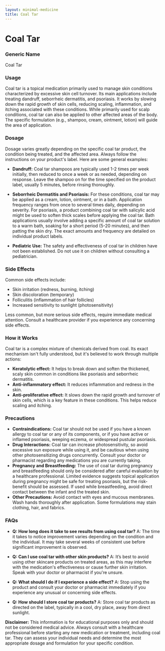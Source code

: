 ```yaml
---
layout: minimal-medicine
title: Coal Tar
---
```


# Coal Tar
### Generic Name
Coal Tar

### Usage
Coal tar is a topical medication primarily used to manage skin conditions characterized by excessive skin cell turnover. Its main applications include treating dandruff, seborrheic dermatitis, and psoriasis.  It works by slowing down the rapid growth of skin cells, reducing scaling, inflammation, and itching associated with these conditions. While primarily used for scalp conditions, coal tar can also be applied to other affected areas of the body.  The specific formulation (e.g., shampoo, cream, ointment, lotion) will guide the area of application.


### Dosage
Dosage varies greatly depending on the specific coal tar product, the condition being treated, and the affected area.  Always follow the instructions on your product's label.  Here are some general examples:

* **Dandruff:** Coal tar shampoos are typically used 1-2 times per week initially, then reduced to once a week or as needed, depending on response.  Leave the shampoo on for the time specified on the product label, usually 5 minutes, before rinsing thoroughly.

* **Seborrheic Dermatitis and Psoriasis:**  For these conditions, coal tar may be applied as a cream, lotion, ointment, or in a bath.  Application frequency ranges from once to several times daily, depending on severity.  For psoriasis, a product combining coal tar with salicylic acid might be used to soften thick scales before applying the coal tar.  Bath applications usually involve adding a specific amount of coal tar solution to a warm bath, soaking for a short period (5-20 minutes), and then patting the skin dry.  The exact amounts and frequency are detailed on individual product labels.

* **Pediatric Use:**  The safety and effectiveness of coal tar in children have not been established.  Do not use it on children without consulting a pediatrician.


### Side Effects
Common side effects include:

* Skin irritation (redness, burning, itching)
* Skin discoloration (temporary)
* Folliculitis (inflammation of hair follicles)
* Increased sensitivity to sunlight (photosensitivity)

Less common, but more serious side effects, require immediate medical attention.  Consult a healthcare provider if you experience any concerning side effects.


### How it Works
Coal tar is a complex mixture of chemicals derived from coal. Its exact mechanism isn't fully understood, but it's believed to work through multiple actions:

* **Keratolytic effect:** It helps to break down and soften the thickened, scaly skin common in conditions like psoriasis and seborrheic dermatitis.
* **Anti-inflammatory effect:** It reduces inflammation and redness in the skin.
* **Anti-proliferative effect:** It slows down the rapid growth and turnover of skin cells, which is a key feature in these conditions.  This helps reduce scaling and itching.


### Precautions
* **Contraindications:** Coal tar should not be used if you have a known allergy to coal tar or any of its components, or if you have active or inflamed psoriasis, weeping eczema, or widespread pustular psoriasis.
* **Drug Interactions:** Coal tar can increase photosensitivity, so avoid excessive sun exposure while using it, and be cautious when using other photosensitizing drugs concurrently. Consult your doctor or pharmacist regarding any medications you are currently taking.
* **Pregnancy and Breastfeeding:**  The use of coal tar during pregnancy and breastfeeding should only be considered after careful evaluation by a healthcare professional.  Limited evidence suggests topical application during pregnancy might be safe for treating psoriasis, but the risk-benefit should be assessed.  If used while breastfeeding, avoid direct contact between the infant and the treated skin.
* **Other Precautions:** Avoid contact with eyes and mucous membranes.  Wash hands thoroughly after application.  Some formulations may stain clothing, hair, and fabrics.


### FAQs

* **Q: How long does it take to see results from using coal tar?** A: The time it takes to notice improvement varies depending on the condition and the individual. It may take several weeks of consistent use before significant improvement is observed.

* **Q: Can I use coal tar with other skin products?** A:  It’s best to avoid using other skincare products on treated areas, as this may interfere with the medication's effectiveness or cause further skin irritation.  Speak with your doctor or pharmacist if you're unsure.

* **Q: What should I do if I experience a side effect?** A:  Stop using the product and consult your doctor or pharmacist immediately if you experience any unusual or concerning side effects.

* **Q: How should I store coal tar products?** A: Store coal tar products as directed on the label, typically in a cool, dry place, away from direct sunlight.


**Disclaimer:** This information is for educational purposes only and should not be considered medical advice. Always consult with a healthcare professional before starting any new medication or treatment, including coal tar. They can assess your individual needs and determine the most appropriate dosage and formulation for your specific condition.

